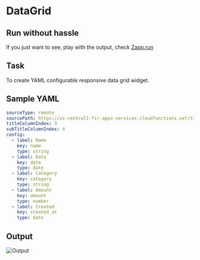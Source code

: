 # DataGrid

## Run without hassle
If you just want to see, play with the output, check [Zapp.run](https://zapp.run/edit/flutter-zk1w064ik1x0?entry=lib/main.dart&file=lib/main.dart)
## Task

To create YAML configurable responsive data grid widget.

## Sample YAML

```yaml
sourceType: remote
sourcePath: https://us-central1-fir-apps-services.cloudfunctions.net/transactions
titleColumnIndex: 3
subTitleColumnIndex: 4
config:
  - label: Name
    key: name
    type: string
  - label: Data
    key: date
    type: date
  - label: Category
    key: category
    type: string
  - label: Amount
    key: amount
    type: number
  - label: Created
    key: created_at
    type: date

```

## Output

![Output](https://i.imgur.com/e6ve6E4.gif)

